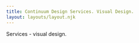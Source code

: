 ```yaml
---
title: Continuum Design Services. Visual Design.
layout: layouts/layout.njk
---
```


Services - visual design.
